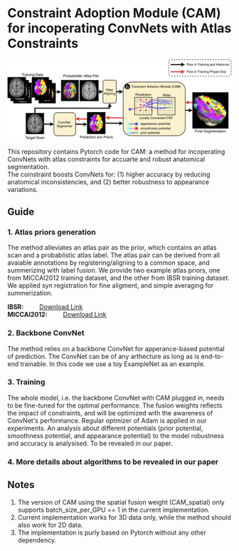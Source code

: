 # Constraint Adoption Module (CAM) for incoperating ConvNets with Atlas Constraints
![Ovreall Arthetecture](arthetecture.png)

This repository contains Pytorch code for CAM: a method for incoperating ConvNets with atlas constraints for accuarte and robust anatomical segmentation.  
The coinstraint boosts ConvNets for: (1) higher accuracy by reducing anatomical inconsistencies, and (2) better robustness to appearance variations. 

## Guide 

### 1. Atlas priors generation 
The method alleviates an atlas pair as the prior, which contains an atlas scan and a probablistic atlas label. 
The atlas pair can be derived from all avaiable annotations by registering/aligning to a common space, and summerizing with label fusion. 
We provide two example atlas priors, one from MICCAI2012 training dataset, and the other from IBSR training dataset. 
We applied syn registration for fine aligment, and simple averaging for summerization. 

<b>IBSR:</b>&nbsp;&nbsp;&nbsp;&nbsp;&nbsp;&nbsp;&nbsp;&nbsp; [Download Link](https://drive.google.com/drive/folders/1MXm4K3tpsk1yWZjyDkL8caZ-QEmDoJHI?usp=sharing)<br/>
<b>MICCAI2012:</b>&nbsp;&nbsp;&nbsp;&nbsp;&nbsp;&nbsp;&nbsp;&nbsp; [Download Link](https://drive.google.com/drive/folders/1PL3c_dPLe5VqPo6r5Ej6nnGeMYgpiFDG?usp=sharing)<br/>


### 2. Backbone ConvNet
The method relies on a backbone ConvNet for apperance-based potential of prediction. 
The ConvNet can be of any arthecture as long as is end-to-end trainable. 
In this code we use a toy ExampleNet as an example. 

### 3. Training 
The whole model, i.e. the backbone ConvNet with CAM plugged in, needs to be fine-tuned for the optimal performance.
The fusion weights reflects the impact of constraints, and will be optimized with the awareness of ConvNet's performance. 
Regular optmizer of Adam is applied in our experiments. 
An analysis about different potentials (prior potential, smoothness potential, and appearance potential) to the model robustness and accuracy is analysised. To be revealed in our paper.  

### 4. More details about algorithms to be revealed in our paper 



## Notes
1. The version of CAM using the spatial fusion weight (CAM_spatial) only supports batch_size_per_GPU == 1 in the current implementation. 
2. Current implementation works for 3D data only, while the method should also work for 2D data. 
3. The implementation is purly based on Pytorch without any other dependency.  
